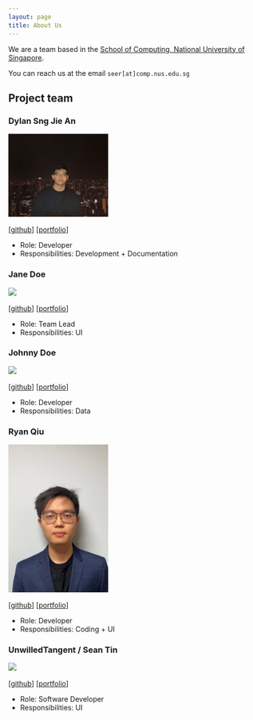 ```yaml
---
layout: page
title: About Us
---
```


We are a team based in the [School of Computing, National University of Singapore](http://www.comp.nus.edu.sg).

You can reach us at the email `seer[at]comp.nus.edu.sg`

## Project team

### Dylan Sng Jie An

<img src="images/dsja612.png" width="200px">

[[github](https://github.com/dsja612)]
[[portfolio](team/johndoe.md)]

* Role: Developer
* Responsibilities: Development + Documentation

### Jane Doe

<img src="images/johndoe.png" width="200px">

[[github](http://github.com/johndoe)]
[[portfolio](team/johndoe.md)]

* Role: Team Lead
* Responsibilities: UI

### Johnny Doe

<img src="images/johndoe.png" width="200px">

[[github](http://github.com/johndoe)] [[portfolio](team/johndoe.md)]

* Role: Developer
* Responsibilities: Data

### Ryan Qiu

<img src="images/ryanqiu.png" width="200px">

[[github](http://github.com/johndoe)]
[[portfolio](team/johndoe.md)]

* Role: Developer
* Responsibilities: Coding + UI

### UnwilledTangent / Sean Tin

<img src="images/seantin.png" width="200px">

[[github](https://github.com/UnwilledTangent)]
[[portfolio](team/johndoe.md)]

* Role: Software Developer
* Responsibilities: UI
